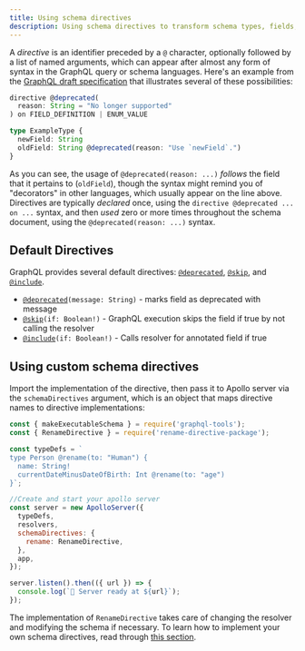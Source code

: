```yaml
---
title: Using schema directives
description: Using schema directives to transform schema types, fields, and arguments
---
```


A _directive_ is an identifier preceded by a `@` character, optionally followed by a list of named arguments, which can appear after almost any form of syntax in the GraphQL query or schema languages. Here's an example from the [GraphQL draft specification](http://facebook.github.io/graphql/draft/#sec-Type-System.Directives) that illustrates several of these possibilities:

```typescript
directive @deprecated(
  reason: String = "No longer supported"
) on FIELD_DEFINITION | ENUM_VALUE

type ExampleType {
  newField: String
  oldField: String @deprecated(reason: "Use `newField`.")
}
```

As you can see, the usage of `@deprecated(reason: ...)` _follows_ the field that it pertains to (`oldField`), though the syntax might remind you of "decorators" in other languages, which usually appear on the line above. Directives are typically _declared_ once, using the `directive @deprecated ... on ...` syntax, and then _used_ zero or more times throughout the schema document, using the `@deprecated(reason: ...)` syntax.

## Default Directives

GraphQL provides several default directives: [`@deprecated`](http://facebook.github.io/graphql/draft/#sec--deprecated), [`@skip`](http://facebook.github.io/graphql/draft/#sec--skip), and [`@include`](http://facebook.github.io/graphql/draft/#sec--include).

  * [`@deprecated`](http://facebook.github.io/graphql/draft/#sec--deprecated)`(message: String)` - marks field as deprecated with message
  * [`@skip`](http://facebook.github.io/graphql/draft/#sec--skip)`(if: Boolean!)` - GraphQL execution skips the field if true by not calling the resolver
  * [`@include`](http://facebook.github.io/graphql/draft/#sec--include)`(if: Boolean!)` - Calls resolver for annotated field if true

## Using custom schema directives

Import the implementation of the directive, then pass it to Apollo server via the `schemaDirectives` argument, which is an object that maps directive names to directive implementations:

```js
const { makeExecutableSchema } = require('graphql-tools');
const { RenameDirective } = require('rename-directive-package');

const typeDefs = `
type Person @rename(to: "Human") {
  name: String!
  currentDateMinusDateOfBirth: Int @rename(to: "age")
}`;

//Create and start your apollo server
const server = new ApolloServer({
  typeDefs,
  resolvers,
  schemaDirectives: {
    rename: RenameDirective,
  },
  app,
});

server.listen().then(({ url }) => {
  console.log(`🚀 Server ready at ${url}`);
});
```

The implementation of `RenameDirective` takes care of changing the resolver and modifying the schema if necessary. To learn how to implement your own schema directives, read through [this section]().
